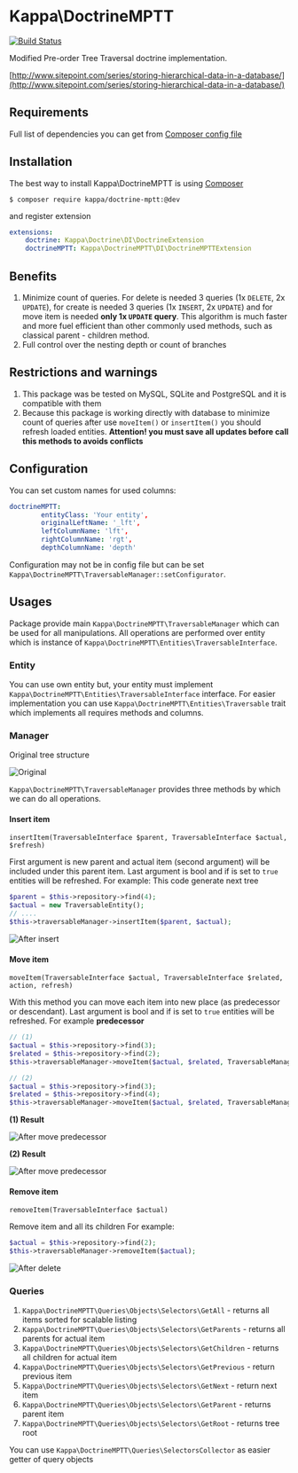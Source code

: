 # Kappa\DoctrineMPTT

[![Build Status](https://travis-ci.org/Kappa-org/DoctrineMPTT.svg?branch=master)](https://travis-ci.org/Kappa-org/DoctrineMPTT)

Modified Pre-order Tree Traversal doctrine implementation.

[http://www.sitepoint.com/series/storing-hierarchical-data-in-a-database/](http://www.sitepoint.com/series/storing-hierarchical-data-in-a-database/)

## Requirements

Full list of dependencies you can get from [Composer config file](https://github.com/Kappa-org/DoctrineMPTT/blob/master/composer.json)

## Installation

The best way to install Kappa\DoctrineMPTT is using [Composer](https://getcomposer.org)

```shell
$ composer require kappa/doctrine-mptt:@dev
```

and register extension

```yaml
extensions:
    doctrine: Kappa\Doctrine\DI\DoctrineExtension
    doctrineMPTT: Kappa\DoctrineMPTT\DI\DoctrineMPTTExtension
```

## Benefits

1. Minimize count of queries. For delete is needed 3 queries (1x `DELETE`, 2x `UPDATE`), for 
create is needed 3 queries (1x `INSERT`, 2x `UPDATE`) and for move item is needed **only 1x `UPDATE`
query**. This algorithm is much faster and more fuel efficient than other commonly used methods, such as
classical parent - children method.
2. Full control over the nesting depth or count of branches

## Restrictions and warnings

1. This package was be tested on MySQL, SQLite and PostgreSQL and it is compatible with them
2. Because this package is working directly with database to minimize count of queries after use 
`moveItem()` or `insertItem()` you should refresh loaded entities. **Attention! you must save all
updates before call this methods to avoids conflicts**

## Configuration

You can set custom names for used columns:

```yaml
doctrineMPTT:
        entityClass: 'Your entity',
		originalLeftName: '_lft',
		leftColumnName: 'lft',
		rightColumnName: 'rgt',
		depthColumnName: 'depth'
```

Configuration may not be in config file but can be set `Kappa\DoctrineMPTT\TraversableManager::setConfigurator`.

## Usages

Package provide main `Kappa\DoctrineMPTT\TraversableManager` which can be used for all manipulations.
All operations are performed over entity which is instance of `Kappa\DoctrineMPTT\Entities\TraversableInterface`.


### Entity

You can use own entity but, your entity must implement `Kappa\DoctrineMPTT\Entities\TraversableInterface` interface.
For easier implementation you can use `Kappa\DoctrineMPTT\Entities\Traversable` trait which implements all
requires methods and columns.

### Manager

Original tree structure

![Original](./docs/images/original.png)

`Kappa\DoctrineMPTT\TraversableManager` provides three methods by which we can do all operations.

#### Insert item

`insertItem(TraversableInterface $parent, TraversableInterface $actual, $refresh)`

First argument is new parent and actual item (second argument) will be included under this parent item. 
Last argument is bool and if is set to `true` entities will be refreshed. For example: This code generate 
next tree

```php
$parent = $this->repository->find(4);
$actual = new TraversableEntity();
// ....
$this->traversableManager->insertItem($parent, $actual);
```

![After insert](./docs/images/insertItem.png)

#### Move item

`moveItem(TraversableInterface $actual, TraversableInterface $related, action, refresh)` 

With this method you can move each item into new place (as predecessor or descendant). 
Last argument is bool and if is set to `true` entities will be refreshed.
For example **predecessor**

```php
// (1)
$actual = $this->repository->find(3);
$related = $this->repository->find(2);
$this->traversableManager->moveItem($actual, $related, TraversableManager::PREDECESSOR); // (1) - move actual before related

// (2)
$actual = $this->repository->find(3);
$related = $this->repository->find(4);
$this->traversableManager->moveItem($actual, $related, TraversableManager::DESCENDANT); // (2) - move actual as child of related
```

**(1) Result**

![After move predecessor](./docs/images/moveItemPredecessor.png)

**(2) Result**

![After move predecessor](./docs/images/moveItemDescendant.png)

#### Remove item

`removeItem(TraversableInterface $actual)` 

Remove item and all its children
For example:

```php
$actual = $this->repository->find(2);
$this->traversableManager->removeItem($actual);
```

![After delete](./docs/images/removeItem.png)

### Queries

1. `Kappa\DoctrineMPTT\Queries\Objects\Selectors\GetAll` - returns all items sorted for scalable listing
2. `Kappa\DoctrineMPTT\Queries\Objects\Selectors\GetParents` - returns all parents for actual item
3. `Kappa\DoctrineMPTT\Queries\Objects\Selectors\GetChildren` - returns all children for actual item
4. `Kappa\DoctrineMPTT\Queries\Objects\Selectors\GetPrevious` - return previous item
5. `Kappa\DoctrineMPTT\Queries\Objects\Selectors\GetNext` - return next item
6. `Kappa\DoctrineMPTT\Queries\Objects\Selectors\GetParent` - returns parent item
7. `Kappa\DoctrineMPTT\Queries\Objects\Selectors\GetRoot` - returns tree root

You can use `Kappa\DoctrineMPTT\Queries\SelectorsCollector` as easier getter of query objects
